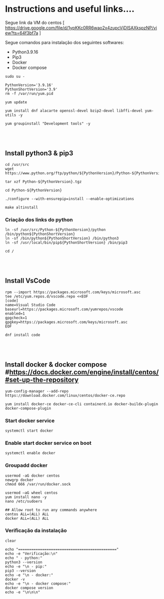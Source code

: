 # Instructions and useful links....

Segue link da VM do centos 
[ https://drive.google.com/file/d/1ypKKc0RR6wao2x4zupcVjDISAXkspzNP/view?ts=64f3bf7a ]

Segue comandos para instalação dos seguintes softwares:
  - Python3.9.16
  - Pip3
  - Docker
  - Docker compose

```
sudo su -
```

```
PythonVersion='3.9.16'
PythonShortVersion='3.9'
rm -f /var/run/yum.pid
```
```
yum update
```
```
yum install dnf alacarte openssl-devel bzip2-devel libffi-devel yum-utils -y
```
```
yum groupinstall "Development tools" -y
```
<br><br>

## Install python3 & pip3
```
cd /usr/src
wget https://www.python.org/ftp/python/${PythonVersion}/Python-${PythonVersion}.tgz
```
```
tar xzf Python-${PythonVersion}.tgz
```
```
cd Python-${PythonVersion}
```
```
./configure --with-ensurepip=install --enable-optimizations
```
```
make altinstall
```
### Criação dos links do python
```
ln -sf /usr/src/Python-${PythonVersion}/python /bin/python${PythonShortVersion}
ln -sf /bin/python${PythonShortVersion} /bin/python3
ln -sf /usr/local/bin/pip${PythonShortVersion} /bin/pip3
```
```
cd /
```
<br><br>

## Install VsCode

```
rpm --import https://packages.microsoft.com/keys/microsoft.asc
tee /etc/yum.repos.d/vscode.repo <<EOF
[code]
name=Visual Studio Code
baseurl=https://packages.microsoft.com/yumrepos/vscode
enabled=1
gpgcheck=1
gpgkey=https://packages.microsoft.com/keys/microsoft.asc
EOF
```
```
dnf install code
```
<br><br>

## Install docker & docker compose #https://docs.docker.com/engine/install/centos/#set-up-the-repository

```
yum-config-manager --add-repo https://download.docker.com/linux/centos/docker-ce.repo
```
```
yum install docker-ce docker-ce-cli containerd.io docker-buildx-plugin docker-compose-plugin
```

### Start docker service
```
systemctl start docker
```
### Enable start docker service on boot
```
systemctl enable docker
```
### Groupadd docker
```
usermod -aG docker centos
newgrp docker
chmod 666 /var/run/docker.sock
```
```
usermod –aG wheel centos
yum install nano -y
nano /etc/sudoers
```
```
## Allow root to run any commands anywhere
centos ALL=(ALL) ALL
docker ALL=(ALL) ALL
```
### Verificação da instalação
```
clear
```
```
echo "============================================="
echo -e "Verificação:\n"
echo " - python:"
python3 --version
echo -e "\n - pip:"
pip3 --version
echo -e "\n - docker:"
docker -v
echo -e "\n - docker compose:"
docker compose version
echo -e "\n\n\n"
```
